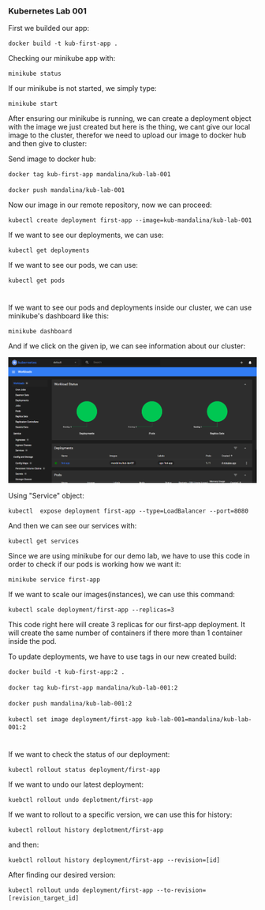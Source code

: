 ### Kubernetes Lab 001

First we builded our app: 

    docker build -t kub-first-app . 

Checking our minikube app with:

    minikube status

If our minikube is not started, we simply type:

    minikube start

After ensuring our minikube is running, we can create a deployment object with the image we just created but here is the thing, we cant give our local image to the cluster, therefor we need to upload our image to docker hub and then give to cluster:

Send image to docker hub:

    docker tag kub-first-app mandalina/kub-lab-001

    docker push mandalina/kub-lab-001

Now our image in our remote repository, now we can proceed:

    kubectl create deployment first-app --image=kub-mandalina/kub-lab-001

If we want to see our deployments, we can use:

    kubectl get deployments

If we want to see our pods, we can use:

    kubectl get pods


# 

If we want to see our pods and deployments inside our cluster, we can use minikube's dashboard like this:

    minikube dashboard

And if we click on the given ip, we can see information about our cluster:

![alt text](image.png)

Using "Service" object:

    kubectl  expose deployment first-app --type=LoadBalancer --port=8080

And then we can see our services with:

    kubectl get services

Since we are using minikube for our demo lab, we have to use this code in order to check if our pods is working how we want it:

    minikube service first-app

If we want to scale our images(instances), we can use this command:

    kubectl scale deployment/first-app --replicas=3

This code right here will create 3 replicas for our first-app deployment. It will create the same number of containers if there more than 1 container inside the pod.

To update deployments, we have to use tags in our new created build:

    docker build -t kub-first-app:2 .

    docker tag kub-first-app mandalina/kub-lab-001:2

    docker push mandalina/kub-lab-001:2

    kubectl set image deployment/first-app kub-lab-001=mandalina/kub-lab-001:2

# 

If we want to check the status of our deployment:

    kubectl rollout status deployment/first-app

If we want to undo our latest deployment:

    kuebctl rollout undo deplotment/first-app 

If we want to rollout to a specific version, we can use this for history:

    kubectl rollout history deplotment/first-app 

and then:

    kuebctl rollout history deployment/first-app --revision=[id]

After finding our desired version:

    kubectl rollout undo deployment/first-app --to-revision=[revision_target_id]